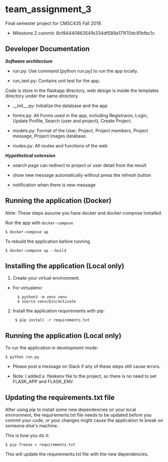 # team_assignment_3

Final semester project for CMSC435 Fall 2019.

* Milestone 2 commit: 8cf84440863541b334df589a171f70dc91bfbc1c

## Developer Documentation

***Software architecture***

- run.py: Use command [python run.py] to run the app locally.  

- run_test.py: Contains unit test for the app.  

Code is store in the flaskapp directory, 
	web design is inside the templates directory under the same directory.

- \_\_init__.py: Initialize the database and the app

- forms.py: All Forms used in the app, including Registraion, Login, 
         Update Profile, Search (user and project), Create Project.  

- models.py: Format of the User, Project, Project members,
         Project message, Project images database.  

- routes.py: All routes and functions of the web
      

***Hypothetical extension***

- search page can redirect to project or user detail from the result

- show new message automatically without press the refresh button

- notification when there is new message



## Running the application (Docker)

*Note*: These steps assume you have docker and docker-compose installed.

Run the app with ```docker-compose```

    $ docker-compose up

To rebuild the application before running

    $ docker-compose up --build

## Installing the application (Local only)

1. Create your virtual environment.

- For virtualenv:

        $ python3 -m venv venv
        $ source venv/bin/activate

2. Install the application requirements with pip:

        $ pip install -r requirements.txt

## Running the application (Local only)

To run the application in development mode:

    $ python run.py

- Please post a message on Slack if any of these steps still cause errors.

- Note: I added a .flaskenv file to the project, so there is no need to set
  FLASK_APP and FLASK_ENV.


## Updating the requirements.txt file

After using pip to install some new dependencies on your local environment, the
requirements.txt file needs to be updated before you commit your code, or your
changes might cause the application to break on someone else's machine.

This is how you do it:

    $ pip freeze > requirements.txt

This will update the requirements.txt file with the new dependencies. 
